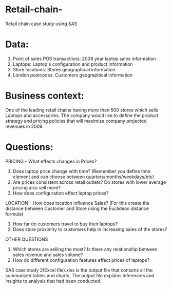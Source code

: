 # Retail-chain-
Retail chain case study using SAS

# Data:
1. Point of sales POS transactions: 2008 year laptop sales information
2. Laptops: Laptop's configuration and product information
3. Store locations: Stores geographical information
4. London postcodes: Customers geographical information

# Business context:
One of the leading retail chains having more than 500 stores which sells Laptops and accessories.
The company would like to define the product strategy and pricing policies that will maximize company projected revenues in 2009.

# Questions:
PRICING – What effects changes in Prices?
1.	Does laptop price change with time? (Remember you define time element and can choose between quarters/months/weekdays/etc)
2.	Are prices consistent across retail outlets? Do stores with lower average pricing also sell more?
3.	How does configuration effect laptop prices?

LOCATION – How does location influence Sales?
(For this create the distance between Customer and Store using the Euclidean distance formula)

1.	How far do customers travel to buy their laptops?
2.	Does store proximity to customers help in increasing sales of the stores?

OTHER QUESTIONS
1.	Which stores are selling the most? Is there any relationship between sales revenue and sales volume?
2.	How do different configuration features effect prices of laptops?

SAS case study 2(Excel file).xlsx is the output file that contains all the summarized tables and charts.
The output file explains inferences and insights to analysis that had been conducted.




